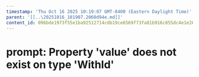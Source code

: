 ```yaml
---
timestamp: 'Thu Oct 16 2025 10:19:07 GMT-0400 (Eastern Daylight Time)'
parent: '[[..\20251016_101907.2060d94e.md]]'
content_id: 096bde1973f55e1ba92512714cdb19ce6569f73fa81b916c855dc4e1e26a302d
---
```


# prompt: Property 'value' does not exist on type 'WithId<PlanDoc>'
